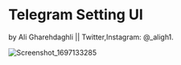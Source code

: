 # Telegram Setting UI
  by Ali Gharehdaghli ||
 Twitter,Instagram: @_aligh1.

![Screenshot_1697133285](https://github.com/Elenaliiii/Telegram-Setting/assets/94310906/a83622a8-0894-40f6-9c2e-8ec1b6b65113)



